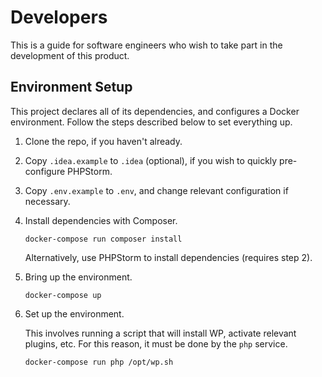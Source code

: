 # Developers
This is a guide for software engineers who wish to take part in the development of this product.

## Environment Setup
This project declares all of its dependencies, and configures a Docker environment. Follow the
steps described below to set everything up.

1. Clone the repo, if you haven't already.
2. Copy `.idea.example` to `.idea` (optional), if you wish to quickly pre-configure PHPStorm.
3. Copy `.env.example` to `.env`, and change relevant configuration if necessary. 
4. Install dependencies with Composer.
    
    ```
    docker-compose run composer install
    ```
   
   Alternatively, use PHPStorm to install dependencies (requires step 2).
5. Bring up the environment.

    ```
    docker-compose up
    ```
   
6. Set up the environment.

    This involves running a script that will install WP, activate relevant plugins, etc.
    For this reason, it must be done by the `php` service.

    ```
    docker-compose run php /opt/wp.sh
    ```
